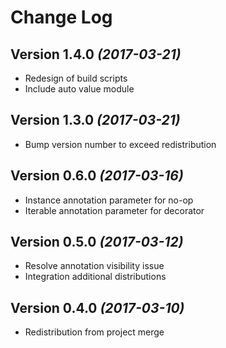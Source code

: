 Change Log
==========

Version 1.4.0 *(2017-03-21)*
----------------------------
 
 * Redesign of build scripts
 * Include auto value module
 
Version 1.3.0 *(2017-03-21)*
----------------------------

 * Bump version number to exceed redistribution
 
Version 0.6.0 *(2017-03-16)*
----------------------------

 * Instance annotation parameter for no-op
 * Iterable annotation parameter for decorator

Version 0.5.0 *(2017-03-12)*
----------------------------

 * Resolve annotation visibility issue
 * Integration additional distributions

Version 0.4.0 *(2017-03-10)*
----------------------------

 * Redistribution from project merge
